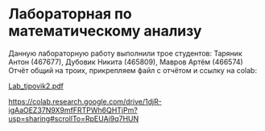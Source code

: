 # Лабораторная по математическому анализу
Данную лабораторную работу выполнили трое студентов: Таряник Антон (467677), Дубовик Никита (465809), Мавров Артём (466574)
Отчёт общий на троих, прикрепляем файл с отчётом и ссылку на colab:

[Lab_tipovik2.pdf](https://github.com/user-attachments/files/20580994/Lab_tipovik2.pdf)

https://colab.research.google.com/drive/1djR-igAaOEZ37N9X9mfFRTPWh6QHTjPm?usp=sharing#scrollTo=RpEUAi9q7HUN
